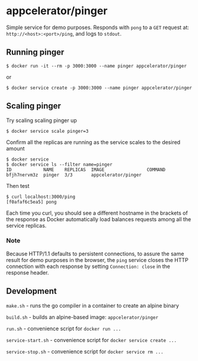 # appcelerator/pinger

Simple service for demo purposes. Responds with `pong` to a `GET` request at: `http://<host>:<port>/ping`, and logs to `stdout`.

## Running pinger

    $ docker run -it --rm -p 3000:3000 --name pinger appcelerator/pinger

or

    $ docker service create -p 3000:3000 --name pinger appcelerator/pinger

## Scaling pinger

Try scaling scaling pinger up

    $ docker service scale pinger=3

Confirm all the replicas are running as the service scales to the desired amount

    $ docker service 
    $ docker service ls --filter name=pinger
    ID            NAME    REPLICAS  IMAGE                COMMAND
    bfjh7nervm3z  pinger  3/3       appcelerator/pinger

Then test

    $ curl localhost:3000/ping
    [f0afaf6c5ea5] pong

Each time you curl, you should see a different hostname in the brackets of the response
as Docker automatically load balances requests among all the service replicas.

### Note
Because HTTP/1.1 defaults to persistent connections, to assure the same result for
demo purposes in the browser, the `ping` service closes the HTTP connection with each response
by setting `Connection: close` in the response header.

## Development

`make.sh` - runs the go compiler in a container to create an alpine binary

`build.sh` - builds an alpine-based image: `appcelerator/pinger`

`run.sh` - convenience script for `docker run ...`

`service-start.sh` - convenience script for `docker service create ...`

`service-stop.sh` - convenience script for `docker service rm ...`

